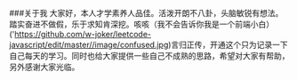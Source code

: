 ###关于我
大家好，本人才学素养人品佳。活泼开朗不八卦，头脑敏锐有想法。踏实奋进不做假，乐于求知肯深挖。咳咳（我不会告诉你我是一个前端小白）('https://github.com/w-joker/leetcode-javascript/edit/master//image/confused.jpg)言归正传，开通这个只为记录一下自己每天的学习。同时也给大家提供一些自己不成熟的思路，希望对大家有帮助，另外感谢大家光临。
